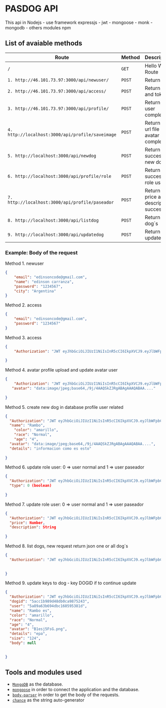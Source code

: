 # PASDOG API

This api in Nodejs - use framework expressjs - jwt - mongoose - monk - mongodb - others modules npm

## List of avaiable methods

| Route | Method | Description |
|--------|--------|--------|
| `/` | `GET` | Hello World Route |
| `1. http://46.101.73.97:3000/api/newuser/` | `POST` | Return data |
| `2. http://46.101.73.97:3000/api/access/` | `POST` | Return data and token |
| `3. http://46.101.73.97:3000/api/profile/` | `POST` | Return data user complet|
| `4. http://localhost:3000/api/profile/saveimage` | `POST` | Return data url file avatar complet|
| `5. http://localhost:3000/api/newdog` | `POST` | Return success new dog|
| `6. http://localhost:3000/api/profile/role` | `POST` | Return success role user|
| `7. http://localhost:3000/api/profile/paseador` | `POST` | Return price and description success|
| `8. http://localhost:3000/api/listdog` | `POST` | Return list´s dog´s|
| `9. http://localhost:3000/api/updatedog` | `POST` | Return update |


### Example: Body of the request

Method 1. newuser
```json
{
    "email": "edinsoncode@gmail.com",
    "name": "edinson carranza",
    "password": "1234567",
    "city": "Argentina"
}
```

Method 2. access
```json
{
    "email": "edinsoncode@gmail.com",
    "password": "1234567"
}
```

Method 3. access
```json
{
    "Authorization": "JWT eyJhbGciOiJIUzI1NiIsInR5cCI6IkpXVCJ9.eyJlbWFpbCI6ImVkaW5zb25jb2RlQGhvdG1haWwuY29tIiwibmFtZSI6IkVkaW5zb24gQ2FycmFuemEiLCJfaWQiOiI1YTY0YWY3Mjk0MWE0YTgzMWFlNDlhZWQiLCJpYXQiOjE1MTY1NTM1NzV9.y3ltGB-WehYZ2Ylc-yY70bCWrqf4Nqe4YwIeqGpWeWc"
    
}
```


Method 4. avatar profile upload and update avatar user
```json
{
    "Authorization": "JWT eyJhbGciOiJIUzI1NiIsInR5cCI6IkpXVCJ9.eyJlbWFpbCI6ImVkaW5zb25jb2RlQGhvdG1haWwuY29tIiwibmFtZSI6IkVkaW5zb24gQ2FycmFuemEiLCJfaWQiOiI1YTY0YWY3Mjk0MWE0YTgzMWFlNDlhZWQiLCJpYXQiOjE1MTY1NTM1NzV9.y3ltGB-WehYZ2Ylc-yY70bCWrqf4Nqe4YwIeqGpWeWc",
   "avatar": "data:image/jpeg;base64,/9j/4AAQSkZJRgABAgAAAQABAA...."
    
}
```

Method 5. create new dog in database profile user related
```json
{
  "Authorization": "JWT eyJhbGciOiJIUzI1NiIsInR5cCI6IkpXVCJ9.eyJlbWFpbCI6ImVkaW5zb25jb2RlQGhvdG1haWwuY29tIiwibmFtZSI6IkVkaW5zb24gQ2FycmFuemEiLCJfaWQiOiI1YTY0YWY3Mjk0MWE0YTgzMWFlNDlhZWQiLCJpYXQiOjE1MTY1NTM1NzV9.y3ltGB-WehYZ2Ylc-yY70bCWrqf4Nqe4YwIeqGpWeWc",
  "name": "Rambo",
	"color": "amarillo",
	"race": "Normal",
	"age": "4",
  "avatar": "data:image/jpeg;base64,/9j/4AAQSkZJRgABAgAAAQABAA....",
  "details": "informacion como es esto"
    
}
```

Method 6. update role user: 0 => user normal and 1 => user paseador
```json
{
  "Authorization": "JWT eyJhbGciOiJIUzI1NiIsInR5cCI6IkpXVCJ9.eyJlbWFpbCI6ImVkaW5zb25jb2RlQGhvdG1haWwuY29tIiwibmFtZSI6IkVkaW5zb24gQ2FycmFuemEiLCJfaWQiOiI1YTY0YWY3Mjk0MWE0YTgzMWFlNDlhZWQiLCJpYXQiOjE1MTY1NTM1NzV9.y3ltGB-WehYZ2Ylc-yY70bCWrqf4Nqe4YwIeqGpWeWc",
  "type": 0 (boolean)
    
}
```

Method 7. update role user: 0 => user normal and 1 => user paseador
```json
{
  "Authorization": "JWT eyJhbGciOiJIUzI1NiIsInR5cCI6IkpXVCJ9.eyJlbWFpbCI6ImVkaW5zb25jb2RlQGhvdG1haWwuY29tIiwibmFtZSI6IkVkaW5zb24gQ2FycmFuemEiLCJfaWQiOiI1YTY0YWY3Mjk0MWE0YTgzMWFlNDlhZWQiLCJpYXQiOjE1MTY1NTM1NzV9.y3ltGB-WehYZ2Ylc-yY70bCWrqf4Nqe4YwIeqGpWeWc",
  "price": Number,
  "description": String
    
}
```


Method 8. list dogs, new request return json one or all dog´s
```json
{
  "Authorization": "JWT eyJhbGciOiJIUzI1NiIsInR5cCI6IkpXVCJ9.eyJlbWFpbCI6ImVkaW5zb25jb2RlQGhvdG1haWwuY29tIiwibmFtZSI6IkVkaW5zb24gQ2FycmFuemEiLCJfaWQiOiI1YTY0YWY3Mjk0MWE0YTgzMWFlNDlhZWQiLCJpYXQiOjE1MTY1NTM1NzV9.y3ltGB-WehYZ2Ylc-yY70bCWrqf4Nqe4YwIeqGpWeWc"
  
    
}
```

Method 9. update keys to dog - key DOGID if to continue update
```json
{
  "Authorization": "JWT eyJhbGciOiJIUzI1NiIsInR5cCI6IkpXVCJ9.eyJlbWFpbCI6ImVkaW5zb25jb2RlQGhvdG1haWwuY29tIiwibmFtZSI6IkVkaW5zb24gQ2FycmFuemEiLCJfaWQiOiI1YTY0YWY3Mjk0MWE0YTgzMWFlNDlhZWQiLCJpYXQiOjE1MTY1NTM1NzV9.y3ltGB-WehYZ2Ylc-yY70bCWrqf4Nqe4YwIeqGpWeWc",
  "dogid": "5acc1b989d48db0ca9875243",
  "user": "5a89a63b694dbc160595381d",
  "name": "Rambo es",
  "color": "amarillo",
  "race": "Normal",
  "age": "4",
  "avatar": "B1esj5FsG.png",
  "details": "epa",
  "size": "124",
  "body": null
  
    
}
```


## Tools and modules used

* [`MongoDB`](https://www.mongodb.com/) as the database.
* [`mongoose`](http://mongoosejs.com/) in order to connect the application and the database.
* [`body-parser`](https://www.npmjs.com/package/body-parser) in order to get the body of the requests.
* [`chance`](https://www.npmjs.com/package/chance) as the string auto-generator
